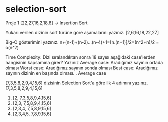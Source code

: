 # selection-sort
Proje 1
[22,27,16,2,18,6] -> Insertion Sort

Yukarı verilen dizinin sort türüne göre aşamalarını yazınız.
	[2,6,16,18,22,27]

Big-O gösterimini yazınız.
                              n+(n-1)+(n-2)...(n-4)+1=[n.(n+1)]/2=(n^2+n)/2    = o(n^2)
		 

Time Complexity: Dizi sıralandıktan sonra 18 sayısı aşağıdaki case'lerden hangisinin kapsamına girer? Yazınız
Average case: Aradığımız sayının ortada olması
Worst case: Aradığımız sayının sonda olması
Best case: Aradığımız sayının dizinin en başında olması.
.                             Average case

[7,3,5,8,2,9,4,15,6] dizisinin Selection Sort'a göre ilk 4 adımını yazınız.
                              [7,3,5,8,2,9,4,15,6]

1.	[2,   7,3,5,8,9,4,15,6]
2.	[2,3,  7,5,8,9,4,15,6]
3.	[2,3,4,  7,5,8,9,15,6]
4.	[2,3,4,5,   7,8,9,15,6]
